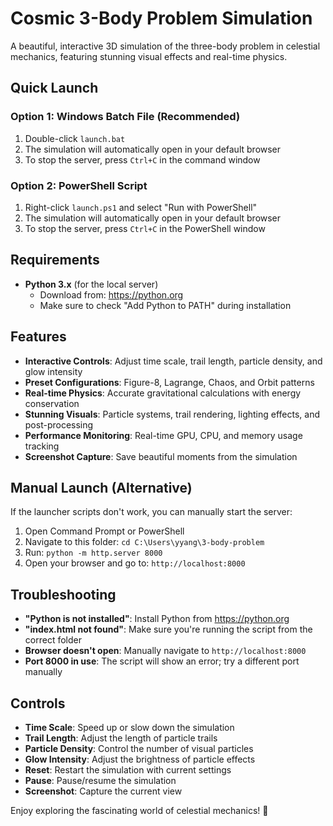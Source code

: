 # Cosmic 3-Body Problem Simulation

A beautiful, interactive 3D simulation of the three-body problem in celestial mechanics, featuring stunning visual effects and real-time physics.

## Quick Launch

### Option 1: Windows Batch File (Recommended)
1. Double-click `launch.bat`
2. The simulation will automatically open in your default browser
3. To stop the server, press `Ctrl+C` in the command window

### Option 2: PowerShell Script
1. Right-click `launch.ps1` and select "Run with PowerShell"
2. The simulation will automatically open in your default browser
3. To stop the server, press `Ctrl+C` in the PowerShell window

## Requirements

- **Python 3.x** (for the local server)
  - Download from: https://python.org
  - Make sure to check "Add Python to PATH" during installation

## Features

- **Interactive Controls**: Adjust time scale, trail length, particle density, and glow intensity
- **Preset Configurations**: Figure-8, Lagrange, Chaos, and Orbit patterns
- **Real-time Physics**: Accurate gravitational calculations with energy conservation
- **Stunning Visuals**: Particle systems, trail rendering, lighting effects, and post-processing
- **Performance Monitoring**: Real-time GPU, CPU, and memory usage tracking
- **Screenshot Capture**: Save beautiful moments from the simulation

## Manual Launch (Alternative)

If the launcher scripts don't work, you can manually start the server:

1. Open Command Prompt or PowerShell
2. Navigate to this folder: `cd C:\Users\yyang\3-body-problem`
3. Run: `python -m http.server 8000`
4. Open your browser and go to: `http://localhost:8000`

## Troubleshooting

- **"Python is not installed"**: Install Python from https://python.org
- **"index.html not found"**: Make sure you're running the script from the correct folder
- **Browser doesn't open**: Manually navigate to `http://localhost:8000`
- **Port 8000 in use**: The script will show an error; try a different port manually

## Controls

- **Time Scale**: Speed up or slow down the simulation
- **Trail Length**: Adjust the length of particle trails
- **Particle Density**: Control the number of visual particles
- **Glow Intensity**: Adjust the brightness of particle effects
- **Reset**: Restart the simulation with current settings
- **Pause**: Pause/resume the simulation
- **Screenshot**: Capture the current view

Enjoy exploring the fascinating world of celestial mechanics! 🌌
